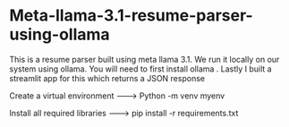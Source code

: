 # Meta-llama-3.1-resume-parser-using-ollama
This is a resume parser built using meta llama 3.1. We run it locally on our system using ollama.
You will need to first install ollama . Lastly I built a streamlit app for this which returns a JSON response 

Create a virtual environment ---> Python -m venv myenv




Install all required libraries ---> pip install -r requirements.txt
